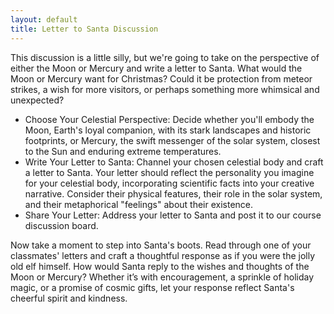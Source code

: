```yaml
---
layout: default
title: Letter to Santa Discussion
---
```


This discussion is a little silly, but we're going to take on the perspective of either the Moon or Mercury and write a letter to Santa. What would the Moon or Mercury want for Christmas? Could it be protection from meteor strikes, a wish for more visitors, or perhaps something more whimsical and unexpected? 

- Choose Your Celestial Perspective: Decide whether you'll embody the Moon, Earth's loyal companion, with its stark landscapes and historic footprints, or Mercury, the swift messenger of the solar system, closest to the Sun and enduring extreme temperatures.
- Write Your Letter to Santa:  Channel your chosen celestial body and craft a letter to Santa. Your letter should reflect the personality you imagine for your celestial body, incorporating scientific facts into your creative narrative. Consider their physical features, their role in the solar system, and their metaphorical "feelings" about their existence.
- Share Your Letter: Address your letter to Santa and post it to our course discussion board. 

Now take a moment to step into Santa's boots. Read through one of your classmates' letters and craft a thoughtful response as if you were the jolly old elf himself. How would Santa reply to the wishes and thoughts of the Moon or Mercury? Whether it’s with encouragement, a sprinkle of holiday magic, or a promise of cosmic gifts, let your response reflect Santa's cheerful spirit and kindness.
